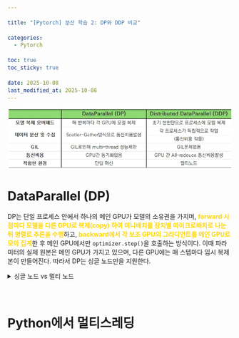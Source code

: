 ```yaml
---

title: "[Pytorch] 분산 학습 2: DP와 DDP 비교"

categories: 
  - Pytorch

toc: true
toc_sticky: true

date: 2025-10-08
last_modified_at: 2025-10-08
---
```


<p align="center">
<img width="1000" alt="1" src="https://github.com/meaningful96/Blogging/blob/main/Deep_Learning/Python&PyTorch/DP1.webp?raw=true">
</p>

# DataParallel (DP)
DP는 단일 프로세스 안에서 하나의 메인 GPU가 모델의 소유권을 가지며, <span style="color:gold">**forward 시점마다 모델을 다른 GPU로 복제(copy) 하여 미니배치를 장치별 마이크로배치로 나눈 뒤 병렬로 추론을 수행**</span>하고, <span style="color:gold">**backward에서 각 보조 GPU의 그라디언트를 메인 GPU로 모아 집계**</span>한 후 메인 GPU에서만 `optimizer.step()`을 호출하는 방식이다. 이때 파라미터의 실제 원본은 메인 GPU가 가지고 있으며, 다른 GPU에는 매 스텝마다 임시 복제본이 만들어진다. 따라서 DP는 싱글 노드만을 지원한다.

<details>
  <summary>싱글 노드 vs 멀티 노드</summary>
 
간단히 말해 멀티 노드는 여러 대의 물리/가상 머신(서버)을 함께 묶어 한 번에 학습하는 구성을 뜻한다. 여기서 노드(node) 는 GPU들이 장착된 하나의 서버를 의미하며, 싱글 노드는 한 대의 서버 안에서 여러 GPU를 쓰는 경우, 멀티 노드는 두 대 이상 서버의 GPU들을 모두 묶어 하나의 분산 학습 작업으로 쓰는 경우를 말한다.

</details> 

<br/>
<br/>

# Python에서 멀티스레딩

